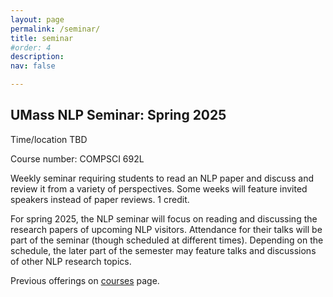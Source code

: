 ```yaml
---
layout: page
permalink: /seminar/
title: seminar
#order: 4
description:
nav: false

---
```


<h2>UMass NLP Seminar: Spring 2025</h2>

Time/location TBD

Course number: COMPSCI 692L

Weekly seminar requiring students to read an NLP paper and discuss and review it from a variety of perspectives. Some weeks will feature invited speakers instead of paper reviews.  1 credit.

For spring 2025, the NLP seminar will focus on reading and discussing the research papers of upcoming NLP visitors.  Attendance for their talks will be part of the seminar (though scheduled at different times).  Depending on the schedule, the later part of the semester may feature talks and discussions of other NLP research topics.

Previous offerings on [courses](/courses/) page.
